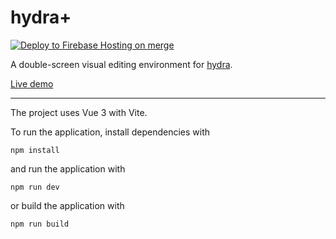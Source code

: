 # hydra+

[![Deploy to Firebase Hosting on merge](https://github.com/dahegyi/hydra-plus/actions/workflows/firebase-hosting-merge.yml/badge.svg)](https://github.com/dahegyi/hydra-plus/actions/workflows/firebase-hosting-merge.yml)

A double-screen visual editing environment for [hydra](https://github.com/hydra-synth/hydra-synth).

[Live demo](https://hydra-plus.web.app)

---

The project uses Vue 3 with Vite.

To run the application, install dependencies with

```
npm install
```

and run the application with

```
npm run dev
```

or build the application with

```
npm run build
```
